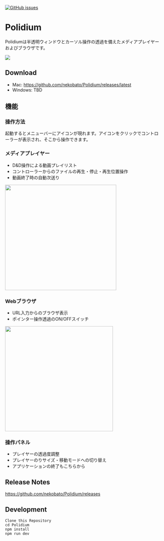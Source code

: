 [![GitHub issues](https://img.shields.io/github/release/nekobato/Polidium.svg)](https://github.com/nekobato/Polidium/release)

# Polidium

Polidiumは半透明ウィンドウとカーソル操作の透過を備えたメディアプレイヤーおよびブラウザです。

![](https://github.com/nekobato/Polidium/blob/master/imageSource/screenshot0.jpg?raw=true)

## Download

- Mac: https://github.com/nekobato/Polidium/releases/latest
- Windows: TBD

## 機能

### 操作方法

起動するとメニューバーにアイコンが現れます。アイコンをクリックでコントローラーが表示され、そこから操作できます。

### メディアプレイヤー

- D&D操作による動画プレイリスト
- コントローラーからのファイルの再生・停止・再生位置操作
- 動画終了時の自動次送り

<img src="https://github.com/nekobato/Polidium/blob/master/imageSource/screenshot1.jpg?raw=true" width="363" height="343" />

### Webブラウザ

- URL入力からのブラウザ表示
- ポインター操作透過のON/OFFスイッチ

<img src="https://github.com/nekobato/Polidium/blob/master/imageSource/screenshot2.jpg?raw=true" width="352" height="342" />


### 操作パネル

- プレイヤーの透過度調整
- プレイヤーのりサイズ・移動モードへの切り替え
- アプリケーションの終了もこちらから

## Release Notes

https://github.com/nekobato/Polidium/releases

## Development

```
Clone this Repository
cd Polidium
npm install
npm run dev
```
